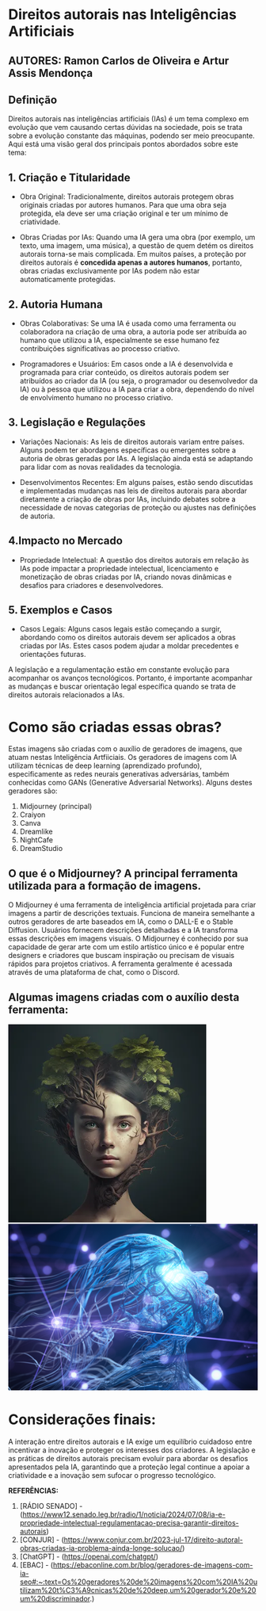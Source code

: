 # Direitos autorais nas Inteligências Artificiais 

## AUTORES: Ramon Carlos de Oliveira e Artur Assis Mendonça

## Definição
Direitos autorais nas inteligências artificiais (IAs) é um tema complexo em evolução que vem causando certas dúvidas na sociedade, pois se trata sobre a evolução constante das máquinas, podendo ser meio preocupante. Aqui está uma visão geral dos principais pontos abordados sobre este tema:



## 1. Criação e Titularidade

- Obra Original: Tradicionalmente, direitos autorais protegem obras originais criadas por autores humanos. Para que uma obra seja protegida, ela deve ser uma criação original e ter um mínimo de criatividade.

- Obras Criadas por IAs: Quando uma IA gera uma obra (por exemplo, um texto, uma imagem, uma música), a questão de quem detém os direitos autorais torna-se mais complicada. Em muitos países, a proteção por direitos autorais é __concedida apenas a autores humanos__, portanto, obras criadas exclusivamente por IAs podem não estar automaticamente protegidas.



## 2. Autoria Humana

- Obras Colaborativas: Se uma IA é usada como uma ferramenta ou colaboradora na criação de uma obra, a autoria pode ser atribuída ao humano que utilizou a IA, especialmente se esse humano fez contribuições significativas ao processo criativo.

- Programadores e Usuários: Em casos onde a IA é desenvolvida e programada para criar conteúdo, os direitos autorais podem ser atribuídos ao criador da IA (ou seja, o programador ou desenvolvedor da IA) ou à pessoa que utilizou a IA para criar a obra, dependendo do nível de envolvimento humano no processo criativo.



## 3. Legislação e Regulações

- Variações Nacionais: As leis de direitos autorais variam entre países. Alguns podem ter abordagens específicas ou emergentes sobre a autoria de obras geradas por IAs. A legislação ainda está se adaptando para lidar com as novas realidades da tecnologia.

- Desenvolvimentos Recentes: Em alguns países, estão sendo discutidas e implementadas mudanças nas leis de direitos autorais para abordar diretamente a criação de obras por IAs, incluindo debates sobre a necessidade de novas categorias de proteção ou ajustes nas definições de autoria.



## 4.Impacto no Mercado

- Propriedade Intelectual: A questão dos direitos autorais em relação às IAs pode impactar a propriedade intelectual, licenciamento e monetização de obras criadas por IA, criando novas dinâmicas e desafios para criadores e desenvolvedores.



## 5. Exemplos e Casos

- Casos Legais: Alguns casos legais estão começando a surgir, abordando como os direitos autorais devem ser aplicados a obras criadas por IAs. Estes casos podem ajudar a moldar precedentes e orientações futuras.



A legislação e a regulamentação estão em constante evolução para acompanhar os avanços tecnológicos. Portanto, é importante acompanhar as mudanças e buscar orientação legal específica quando se trata de direitos autorais relacionados a IAs.



# Como são criadas essas obras?


Estas imagens são criadas com o auxílio de geradores de imagens, que atuam nestas Inteligência Artfiiciais.
Os geradores de imagens com IA utilizam técnicas de deep learning (aprendizado profundo), especificamente as redes neurais generativas adversárias, também conhecidas como GANs (Generative Adversarial Networks).
Alguns destes geradores são:

1. Midjourney (principal)
2. Craiyon
3. Canva
4. Dreamlike
5. NightCafe
6. DreamStudio



## O que é o Midjourney? A principal ferramenta utilizada para a formação de imagens.



O Midjourney é uma ferramenta de inteligência artificial projetada para criar imagens a partir de descrições textuais. Funciona de maneira semelhante a outros geradores de arte baseados em IA, como o DALL-E e o Stable Diffusion. Usuários fornecem descrições detalhadas e a IA transforma essas descrições em imagens visuais. O Midjourney é conhecido por sua capacidade de gerar arte com um estilo artístico único e é popular entre designers e criadores que buscam inspiração ou precisam de visuais rápidos para projetos criativos. A ferramenta geralmente é acessada através de uma plataforma de chat, como o Discord.



## Algumas imagens criadas com o auxílio desta ferramenta:



![Exemplo de imagem gerada com Midjourney](imagens/imagem-midjourney-1.png)
![Exemplo de imagem gerada com Midjourney](imagens/imagem2.png)




# Considerações finais:



A interação entre direitos autorais e IA exige um equilíbrio cuidadoso entre incentivar a inovação e proteger os interesses dos criadores. A legislação e as práticas de direitos autorais precisam evoluir para abordar os desafios apresentados pela IA, garantindo que a proteção legal continue a apoiar a criatividade e a inovação sem sufocar o progresso tecnológico.

__REFERÊNCIAS:__

1. [RÁDIO SENADO] - (https://www12.senado.leg.br/radio/1/noticia/2024/07/08/ia-e-propriedade-intelectual-regulamentacao-precisa-garantir-direitos-autorais)
2. [CONJUR] - (https://www.conjur.com.br/2023-jul-17/direito-autoral-obras-criadas-ia-problema-ainda-longe-solucao/)
3. [ChatGPT] - (https://openai.com/chatgpt/)
4. [EBAC] - (https://ebaconline.com.br/blog/geradores-de-imagens-com-ia-seo#:~:text=Os%20geradores%20de%20imagens%20com%20IA%20utilizam%20t%C3%A9cnicas%20de%20deep,um%20gerador%20e%20um%20discriminador.)
